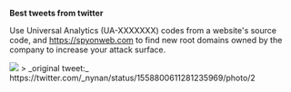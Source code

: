 **Best tweets from twitter**

Use Universal Analytics (UA-XXXXXXX) codes from a website's source code, and https://spyonweb.com to find new root domains owned by the company to increase your attack surface.

<img src=https://github.com/glyptho/newassets/blob/main/FaHHK7fWYAAyW80.png />
> _original tweet:_
https://twitter.com/_nynan/status/1558800611281235969/photo/2
